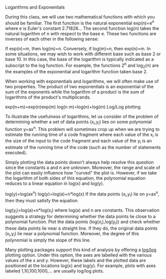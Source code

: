 Logarithms and Exponentials

During this class, we will use two mathematical functions with which you should be familiar. The first function is the natural exponential exp(n)=e<sup>n</sup> where e is Euler's constant 2.71828... The second function log(n) takes the natural logarithm of n with respect to the base e. These two functions are inverses of each other in the following sense:

If exp(n)=m, then log(m)=n. Conversely, if log(m)=n, then exp(n)=m.
In some situations, we may wish to work with different base such as base 2 or base 10. In this case, the base of the logarithm is typically indicated as a subscript to the log function. For example, the functions 2<sup>n</sup> and log<sub>2</sub>(n) are the examples of the exponential and logarithm function taken base 2.

When working with exponentials and logarithms, we will often make use of two properties. The product of two exponentials is an exponential of the sum of the exponents while the logarithm of a product is the sum of logarithms of the product's multiplicands.

exp(n+m)=exp(n)exp(m) log(n m)=log(n)+log(m)
Log/Log plotting

To illustrate the usefulness of logarithms, let us consider of the problem of determining whether a set of data points (x<sub>i</sub>,y<sub>i</sub>) lies on some polynomial function y=ax<sup>n</sup>. This problem will sometimes crop up when we are trying to estimate the running time of a code fragment where each value of the x<sub>i</sub> is the size of the input to the code fragment and each value of the y<sub>i</sub> is an estimate of the running time of the code (such as the number of statements executed).

Simply plotting the data points doesn't always help resolve this question since the constants a and n are unknown. Moreover, the range and scale of the plot can easily influence how "curved" the plot is. However, if we take the logarithm of both sides of this equation, the polynomial equation reduces to a linear equation in log(x) and log(y).

log(y)=log(ax<sup>n</sup>) log(y)=log(a)+n*log(x)
If the data points (x<sub>i</sub>,y<sub>i</sub>) lie on y=ax<sup>n</sup>, then they must satisfy the equation

log(y<sub>i</sub>)=log(a)+n*log(x<sub>i</sub>)
where log(a) and n are constants. This observation suggests a strategy for determining whether the data points lie close to a polynomial function. Plot the data points (log(x<sub>i</sub>),log(y<sub>i</sub>)) and check whether these data points lie near a straight line. If they do, the original data points (x<sub>i</sub>,y<sub>i</sub>) lie near a polynomial function. Moreover, the degree of this polynomial is simply the slope of this line.

Many plotting packages support this kind of analysis by offering a [log/log](http://en.wikipedia.org/wiki/Log-log_plot) plotting option. Under this option, the axes are labelled with the various values of the x and y. However, these labels and the plotted data are positioned at the locations log(x) and log(y). For example, plots with axes labeled 1,10,100,1000,... are usually log/log plots.
